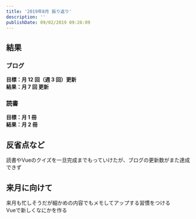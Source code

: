 ```yaml
---
title: '2019年8月 振り返り'
description: ''
publishDate: 09/02/2019 09:26:09
---
```


<h2>結果</h2>
<h3>ブログ</h3>
<p><strong>目標：月 12 回（週 3 回）更新</strong><br /> <strong>結果：月 7 回 更新</strong></p>
<h3>読書</h3>
<p><strong>目標：月 1 冊</strong><br /> <strong>結果：月 2 冊</strong></p>
<h2>反省点など</h2>
<p>読書やVueのクイズを一旦完成までもっていけたが、ブログの更新数がまた達成できず</p>
<h2>来月に向けて</h2>
<p>来月も忙しそうだが細かめの内容でもメモしてアップする習慣をつける  <br />Vueで新しくなにかを作る</p>
